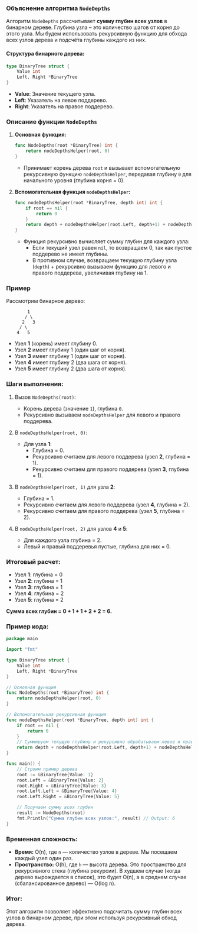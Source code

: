 ### Объяснение алгоритма `NodeDepths`

Алгоритм `NodeDepths` рассчитывает **сумму глубин всех узлов** в бинарном дереве. Глубина узла – это количество шагов от корня до этого узла. Мы будем использовать рекурсивную функцию для обхода всех узлов дерева и подсчёта глубины каждого из них.

#### Структура бинарного дерева:
```go
type BinaryTree struct {
    Value int
    Left, Right *BinaryTree
}
```
- **Value**: Значение текущего узла.
- **Left**: Указатель на левое поддерево.
- **Right**: Указатель на правое поддерево.

### Описание функции `NodeDepths`

1. **Основная функция:**
    ```go
    func NodeDepths(root *BinaryTree) int {
        return nodeDepthsHelper(root, 0)
    }
    ```
    - Принимает корень дерева `root` и вызывает вспомогательную рекурсивную функцию `nodeDepthsHelper`, передавая глубину `0` для начального уровня (глубина корня = 0).

2. **Вспомогательная функция `nodeDepthsHelper`:**
    ```go
    func nodeDepthsHelper(root *BinaryTree, depth int) int {
        if root == nil {
            return 0
        }
        return depth + nodeDepthsHelper(root.Left, depth+1) + nodeDepthsHelper(root.Right, depth+1)
    }
    ```
    - Функция рекурсивно вычисляет сумму глубин для каждого узла:
        - Если текущий узел равен `nil`, то возвращаем 0, так как пустое поддерево не имеет глубины.
        - В противном случае, возвращаем текущую глубину узла (`depth`) + рекурсивно вызываем функцию для левого и правого поддерева, увеличивая глубину на 1.
        
### Пример

Рассмотрим бинарное дерево:

```
        1
       / \
      2   3
     / \
    4   5
```

- Узел **1** (корень) имеет глубину 0.
- Узел **2** имеет глубину 1 (один шаг от корня).
- Узел **3** имеет глубину 1 (один шаг от корня).
- Узел **4** имеет глубину 2 (два шага от корня).
- Узел **5** имеет глубину 2 (два шага от корня).

### Шаги выполнения:

1. Вызов `NodeDepths(root)`:
    - Корень дерева (значение `1`), глубина `0`.
    - Рекурсивно вызываем `nodeDepthsHelper` для левого и правого поддерева.
  
2. В `nodeDepthsHelper(root, 0)`:
    - Для узла **1**:
      - Глубина = 0.
      - Рекурсивно считаем для левого поддерева (узел **2**, глубина = 1).
      - Рекурсивно считаем для правого поддерева (узел **3**, глубина = 1).

3. В `nodeDepthsHelper(root, 1)` для узла **2**:
    - Глубина = 1.
    - Рекурсивно считаем для левого поддерева (узел **4**, глубина = 2).
    - Рекурсивно считаем для правого поддерева (узел **5**, глубина = 2).

4. В `nodeDepthsHelper(root, 2)` для узлов **4** и **5**:
    - Для каждого узла глубина = 2.
    - Левый и правый поддеревья пустые, глубина для них = 0.

### Итоговый расчет:
- Узел **1**: глубина = 0
- Узел **2**: глубина = 1
- Узел **3**: глубина = 1
- Узел **4**: глубина = 2
- Узел **5**: глубина = 2

**Сумма всех глубин = 0 + 1 + 1 + 2 + 2 = 6.**

### Пример кода:
```go
package main

import "fmt"

type BinaryTree struct {
    Value int
    Left, Right *BinaryTree
}

// Основная функция
func NodeDepths(root *BinaryTree) int {
    return nodeDepthsHelper(root, 0)
}

// Вспомогательная рекурсивная функция
func nodeDepthsHelper(root *BinaryTree, depth int) int {
    if root == nil {
        return 0
    }
    // Суммируем текущую глубину и рекурсивно обрабатываем левое и правое поддеревья
    return depth + nodeDepthsHelper(root.Left, depth+1) + nodeDepthsHelper(root.Right, depth+1)
}

func main() {
    // Строим пример дерева
    root := &BinaryTree{Value: 1}
    root.Left = &BinaryTree{Value: 2}
    root.Right = &BinaryTree{Value: 3}
    root.Left.Left = &BinaryTree{Value: 4}
    root.Left.Right = &BinaryTree{Value: 5}

    // Получаем сумму всех глубин
    result := NodeDepths(root)
    fmt.Println("Сумма глубин всех узлов:", result) // Output: 6
}
```

### Временная сложность:
- **Время:** O(n), где `n` — количество узлов в дереве. Мы посещаем каждый узел один раз.
- **Пространство:** O(h), где `h` — высота дерева. Это пространство для рекурсивного стека (глубина рекурсии). В худшем случае (когда дерево вырождается в список), это будет O(n), а в среднем случае (сбалансированное дерево) — O(log n).

### Итог:
Этот алгоритм позволяет эффективно подсчитать сумму глубин всех узлов в бинарном дереве, при этом используя рекурсивный обход дерева.